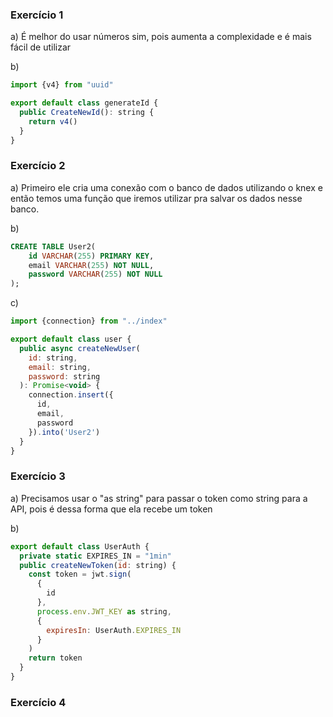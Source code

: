 ### Exercício 1
a) É melhor do usar números sim, pois aumenta a complexidade e é mais fácil de utilizar

b) 
```javascript
import {v4} from "uuid"

export default class generateId {
  public CreateNewId(): string {
    return v4()
  }
}
```

### Exercício 2
a) Primeiro ele cria uma conexão com o banco de dados utilizando o knex e então temos uma função que iremos utilizar pra salvar os dados nesse banco.

b)
```SQL
CREATE TABLE User2(
	id VARCHAR(255) PRIMARY KEY,
    email VARCHAR(255) NOT NULL,
    password VARCHAR(255) NOT NULL
);
```

c)
```javascript
import {connection} from "../index"

export default class user {
  public async createNewUser(
    id: string,
    email: string, 
    password: string
  ): Promise<void> {
    connection.insert({
      id,
      email,
      password
    }).into('User2')
  }
}
```

### Exercício 3
a) Precisamos usar o "as string" para passar o token como string para a API, pois é dessa forma que ela recebe um token

b)
```javascript
export default class UserAuth {
  private static EXPIRES_IN = "1min"
  public createNewToken(id: string) {
    const token = jwt.sign(
      {
        id
      },
      process.env.JWT_KEY as string,
      {
        expiresIn: UserAuth.EXPIRES_IN
      }
    )
    return token
  }
}
```

### Exercício 4

